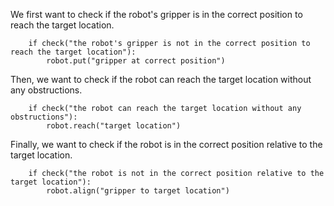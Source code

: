 

We first want to check if the robot's gripper is in the correct position to reach the target location.

```
    if check("the robot's gripper is not in the correct position to reach the target location"):
        robot.put("gripper at correct position")
```

Then, we want to check if the robot can reach the target location without any obstructions.

```
    if check("the robot can reach the target location without any obstructions"):
        robot.reach("target location")
```

Finally, we want to check if the robot is in the correct position relative to the target location.

```
    if check("the robot is not in the correct position relative to the target location"):
        robot.align("gripper to target location")
```